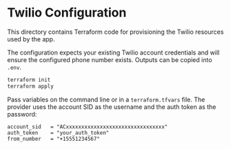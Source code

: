 # Twilio Configuration

This directory contains Terraform code for provisioning the Twilio resources used by the app.

The configuration expects your existing Twilio account credentials and will
ensure the configured phone number exists. Outputs can be copied into `.env`.

```bash
terraform init
terraform apply
```

Pass variables on the command line or in a `terraform.tfvars` file. The provider
uses the account SID as the username and the auth token as the password:

```hcl
account_sid   = "ACxxxxxxxxxxxxxxxxxxxxxxxxxxxxxxxx"
auth_token    = "your_auth_token"
from_number   = "+15551234567"
```
